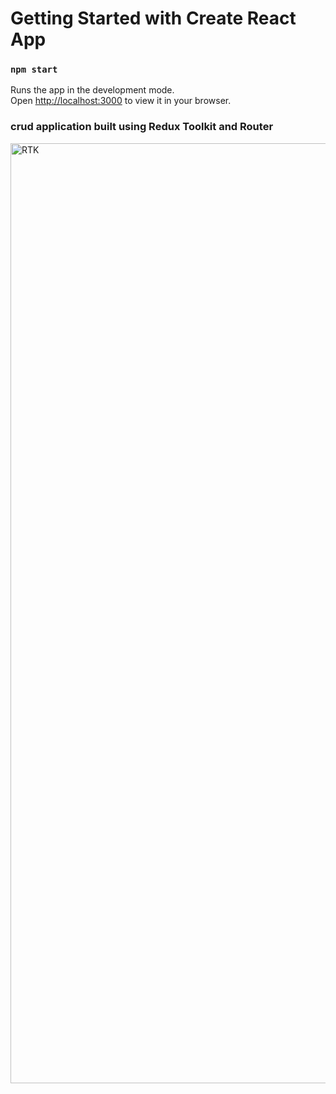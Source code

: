 # Getting Started with Create React App

### `npm start`

Runs the app in the development mode.\
Open [http://localhost:3000](http://localhost:3000) to view it in your browser.


###  crud application built using Redux Toolkit and Router
<img width="1504" alt="RTK" src="https://github.com/NischithBopaiah/CRUD-APP-using-Redux-ToolKit/assets/9164357/a1e21576-f62a-4365-adfb-3bfd60f0db59">

